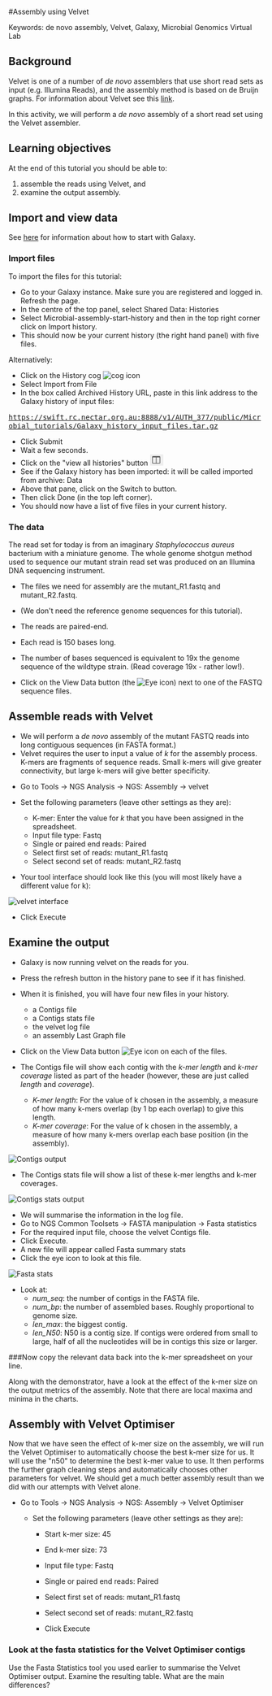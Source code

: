 <br>
#Assembly using Velvet

Keywords: de novo assembly, Velvet, Galaxy, Microbial Genomics Virtual Lab

## Background
Velvet is one of a number of *de novo* assemblers that use short read sets as input (e.g. Illumina Reads), and the assembly method is based on de Bruijn graphs. For information about Velvet see this [link](https://en.wikipedia.org/wiki/Velvet_assembler).


<!---
A protocol for assembling with Velvet (another *de novo* assembler) is available [here](https://docs.google.com/document/d/1xs-TI5MejQARqo0pcocGlymsXldwJbJII890gnmjI0o/pub).
--->

In this activity, we will perform a *de novo* assembly of a short read set using the Velvet assembler.

## Learning objectives
At the end of this tutorial you should be able to:

1. assemble the reads using Velvet, and
2. examine the output assembly.

## Import and view data

<!-- If you have completed the previous tutorial on [Quality Control](/modules/fastqc/index.md), you should already have the required files in your current Galaxy history. If not, see how to get them [here](/modules/galaxy/index.md).
-->

See [here](/modules/galaxy/index.md) for information about how to start with Galaxy.

### Import files

To import the files for this tutorial:

- Go to your Galaxy instance. Make sure you are registered and logged in. Refresh the page.
- In the centre of the top panel, select <ss>Shared Data: Histories</ss>
- Select <fn>Microbial-assembly-start-history</fn> and then in the top right corner click on <ss>Import history</ss>.
- This should now be your current history (the right hand panel) with five files.

Alternatively:

- Click on the <ss>History</ss> cog ![cog icon](images/image02.png)
- Select <ss>Import from File</ss>
- In the box called <ss>Archived History URL</ss>, paste in this link address to the Galaxy history of input files:

<tt>https://swift.rc.nectar.org.au:8888/v1/AUTH_377/public/Microbial_tutorials/Galaxy_history_input_files.tar.gz</tt>

- Click <ss>Submit</ss>
- Wait a few seconds.
- Click on the "view all histories" button ![histories icon](images/histories.png)
- See if the Galaxy history has been imported: it will be called <fn>imported from archive: Data</fn>
- Above that pane, click on the <ss>Switch to</ss> button.
- Then click <ss>Done</ss> (in the top left corner).
- You should now have a list of five files in your current history.

### The data

The read set for today is from an imaginary *Staphylococcus aureus* bacterium with a miniature genome. The whole genome shotgun method used to sequence our mutant strain read set was produced on an Illumina DNA sequencing instrument.

- The files we need for assembly are the <fn>mutant_R1.fastq</fn> and <fn>mutant_R2.fastq</fn>.
- (We don't need the reference genome sequences for this tutorial).

-   The reads are paired-end.
-   Each read is 150 bases long. <!--(before trimming)-->

-   The number of bases sequenced is equivalent to 19x the genome sequence of the wildtype strain. (Read coverage 19x - rather low!).

<!--
- <fn>wildtype.fna</fn>: the reference genome sequence of the wildtype strain in fasta format (a header line, then the nucleotide sequence of the genome)

- <fn>wildtype.gff</fn>: the reference genome sequence of the wildtype strain in general feature format (a list of features - one feature per line, then the nucleotide sequence of the genome).

- <fn>wildtype.gbk</fn>: the reference genome sequence in genbank format.
--->

- Click on the View Data button (the ![Eye icon](images/image04.png)) next to one of the FASTQ sequence files.

<!--
- The gff file should look like this:
- Brief Discussion about the GFF format (FIXME: add)
![GFF format](images/image08.png)

## Evaluate the input reads

Questions you might ask about your input reads include:

- How good is my read set?
- Do I need to ask for a new sequencing run?  
- Is it suitable for the analysis I need to do?

We will evaluate the input reads using the FastQC tool.

- This runs a standard series of tests on your read set and returns a relatively easy-to-interpret report.
- We will use the FastQC tool in Galaxy to evaluate the quality of one of our FASTQ files.
- Go to <ss>Tools &rarr; NGS:Analysis &rarr; NGS: QC and Manipulation &rarr; FastQC</ss>
- Select <fn>mutant_R1.fastq</fn>
- <ss>Execute</ss>
- Once finished, examine the output called <fn>FastQC on data1:webpage</fn> (Hint:![Eye icon](./images/image04.png)). It has a summary at the top of
the page and a number of graphs.

Some of the important outputs of FastQC for our purposes are:

-   <ss>Basic Statistics: Sequence length</ss>: will be important in setting maximum k-mer size value for assembly
-   <ss>Basic Statistics: Encoding</ss>: Quality encoding type: important for quality trimming software
-   <ss>Basic Statistics: % GC</ss>: high GC organisms don’t tend to assemble well and may have an uneven read coverage distribution.
-   <ss>Basic Statistics: Total sequences</ss>: Total number of reads: gives you an idea of coverage.
-   <ss>Per base sequence quality</ss>: Dips in quality near the beginning, middle or end of the reads: determines possible trimming/cleanup methods and parameters and may indicate technical problems with the sequencing process/machine run.
-   <ss>Per base N content</ss>: Presence of large numbers of Ns in reads: may point to poor quality sequencing run. You would need to trim these reads to remove Ns.
-   <ss>Kmer content</ss>: Presence of highly recurring k-mers: may point to contamination of reads with barcodes or adapter sequences.

Although we have warnings for two outputs (per base sequence content; Kmer content), we can ignore these for now. For a fuller discussion of FastQC outputs and warnings, see the [FastQC website link](http://www.bioinformatics.babraham.ac.uk/projects/fastqc/), including the section on each of the output [reports](http://www.bioinformatics.babraham.ac.uk/projects/fastqc/Help/3%20Analysis%20Modules/), and examples of ["good"](http://www.bioinformatics.babraham.ac.uk/projects/fastqc/good_sequence_short_fastqc.html) and ["bad"](http://www.bioinformatics.babraham.ac.uk/projects/fastqc/bad_sequence_fastqc.html) Illumina data. We won’t be doing anything to these data to clean it up as there isn’t much need. Therefore we will get on with the assembly!

-->

## Assemble reads with Velvet

- We will perform a *de novo* assembly of the mutant FASTQ reads into long contiguous sequences (in FASTA format.)
- Velvet requires the user to input a value of *k* for the assembly process. K-mers are fragments of sequence reads. Small k-mers will give greater connectivity, but large k-mers will give better specificity.

<!---
- velvet produces both contigs and scaffolds.
Ask your demonstrator if you would like to know the difference between contigs and scaffolds.
--->

- Go to <ss>Tools &rarr; NGS Analysis &rarr; NGS: Assembly &rarr; velvet</ss>
- Set the following parameters (leave other settings as they are):

    - <ss>K-mer</ss>: Enter the value for *k* that you have been assigned in the spreadsheet.

    <!-- choose a value for k between 21 and 95 -->

    - <ss>Input file type</ss>: Fastq
    - <ss>Single or paired end reads</ss>: Paired
    - <ss> Select first set of reads</ss>: <fn>mutant_R1.fastq</fn>  
    - <ss> Select second set of reads</ss>: <fn>mutant_R2.fastq</fn>

- Your tool interface should look like this (you will most likely have a different value for k):

![velvet interface](images/image09.png)

-  Click <ss>Execute</ss>

## Examine the output

- Galaxy is now running velvet on the reads for you.
- Press the refresh button in the history pane to see if it has finished.
- When it is finished, you will have four new files in your history.  

    - a <fn>Contigs</fn> file
    - a <fn>Contigs stats</fn> file
    - the velvet <fn>log</fn> file
    - an assembly <fn>Last Graph</fn> file

- Click on the View Data button ![Eye icon](images/image04.png) on each of the files.

- The <fn>Contigs</fn> file will show each contig with the *k-mer length* and *k-mer coverage* listed as part of the header (however, these are just called *length* and *coverage*).
    - *K-mer length*: For the value of k chosen in the assembly, a measure of how many k-mers overlap (by 1 bp each overlap) to give this length.
    - *K-mer coverage*: For the value of k chosen in the assembly, a measure of how many k-mers overlap each base position (in the assembly).

![Contigs output](images/image10.png)

- The <fn>Contigs stats</fn> file will show a list of these k-mer lengths and k-mer coverages.

![Contigs stats output](images/image11.png)

- We will summarise the information in the <fn>log</fn> file.
- Go to <ss>NGS Common Toolsets &rarr; FASTA manipulation &rarr; Fasta statistics</ss>
- For the required input file, choose the velvet <fn>Contigs</fn> file.
- Click <ss>Execute</ss>.
- A new file will appear called <fn>Fasta summary stats</fn>
- Click the eye icon to look at this file.

![Fasta stats](images/image12.png)

- Look at:
    - *num_seq*: the number of contigs in the FASTA file.
    - *num_bp*: the number of assembled bases. Roughly proportional to genome size.
    - *len_max*: the biggest contig.  
    - *len_N50*: N50 is a contig size. If contigs were ordered from small to large, half of all the nucleotides will be in contigs this size or larger.



###Now copy the relevant data back into the k-mer spreadsheet on your line.

Along with the demonstrator, have a look at the effect of the k-mer size on the output metrics of the assembly. Note that there are local maxima and minima in the charts.

<!--In next week's lecture, this will be discussed in detail. -->

## Assembly with Velvet Optimiser

Now that we have seen the effect of k-mer size on the assembly, we will run the Velvet Optimiser to automatically choose the best k-mer size for us. It will use the "n50" to determine the best k-mer value to use. It then performs the further graph cleaning steps and automatically chooses other parameters for velvet. We should get a much better assembly result than we did with our attempts with Velvet alone.

- Go to <ss>Tools &rarr; NGS Analysis &rarr; NGS: Assembly &rarr; Velvet Optimiser</ss>
    - Set the following parameters (leave other settings as they are):

        - <ss>Start k-mer size</ss>: 45
        - <ss>End k-mer size</ss>: 73
        - <ss>Input file type</ss>: Fastq
        - <ss>Single or paired end reads</ss>: Paired
        - <ss> Select first set of reads</ss>: <fn>mutant_R1.fastq</fn>  
        - <ss> Select second set of reads</ss>: <fn>mutant_R2.fastq</fn>

        -  Click <ss>Execute</ss>

### Look at the fasta statistics for the Velvet Optimiser contigs

Use the Fasta Statistics tool you used earlier to summarise the Velvet Optimiser output. Examine the resulting table. What are the main differences?



<!-- ## What next?

- [Annotate the genome using Prokka.](/modules/prokka/index.md)
-->
